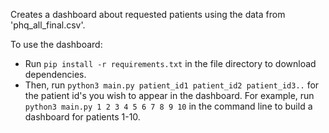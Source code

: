 Creates a dashboard about requested patients using the data from 'phq_all_final.csv'.

To use the dashboard:
- Run ```pip install -r requirements.txt``` in the file directory to download dependencies.
- Then, run ```python3 main.py patient_id1 patient_id2 patient_id3..```
for the patient id's you wish to appear in the dashboard. For example, run
```python3 main.py 1 2 3 4 5 6 7 8 9 10``` in the command line to build a dashboard for patients 1-10.